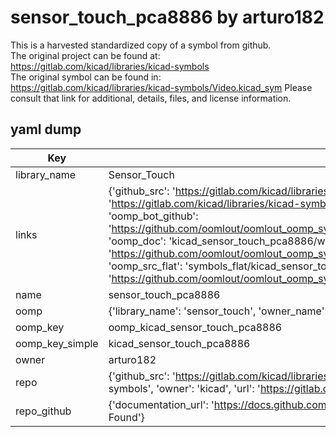 # sensor_touch_pca8886 by arturo182  
This is a harvested standardized copy of a symbol from github.  
The original project can be found at:  
https://gitlab.com/kicad/libraries/kicad-symbols  
The original symbol can be found in:
https://gitlab.com/kicad/libraries/kicad-symbols/Video.kicad_sym
Please consult that link for additional, details, files, and license information.  
## yaml dump  
| Key | Value |  
| --- | --- |  
| library_name | Sensor_Touch |  
| links | {'github_src': 'https://gitlab.com/kicad/libraries/kicad-symbols/Video.kicad_sym', 'github_src_repo': 'https://gitlab.com/kicad/libraries/kicad-symbols', 'oomp_bot': 'kicad_sensor_touch_pca8886/working', 'oomp_bot_github': 'https://github.com/oomlout/oomlout_oomp_symbol_bot/tree/main/kicad_sensor_touch_pca8886/working', 'oomp_doc': 'kicad_sensor_touch_pca8886/working', 'oomp_doc_github': 'https://github.com/oomlout/oomlout_oomp_symbol_doc/tree/main/kicad_sensor_touch_pca8886/working', 'oomp_src_flat': 'symbols_flat/kicad_sensor_touch_pca8886/working', 'oomp_src_flat_github': 'https://github.com/oomlout/oomlout_oomp_symbol_src/tree/main/kicad_sensor_touch_pca8886/working'} |  
| name | sensor_touch_pca8886 |  
| oomp | {'library_name': 'sensor_touch', 'owner_name': 'kicad', 'symbol_name': 'sensor_touch_pca8886'} |  
| oomp_key | oomp_kicad_sensor_touch_pca8886 |  
| oomp_key_simple | kicad_sensor_touch_pca8886 |  
| owner | arturo182 |  
| repo | {'github_src': 'https://gitlab.com/kicad/libraries/kicad-symbols/Video.kicad_sym', 'name': 'libraries/kicad-symbols', 'owner': 'kicad', 'url': 'https://gitlab.com/kicad/libraries/kicad-symbols'} |  
| repo_github | {'documentation_url': 'https://docs.github.com/rest/repos/repos#get-a-repository', 'message': 'Not Found'} |  

